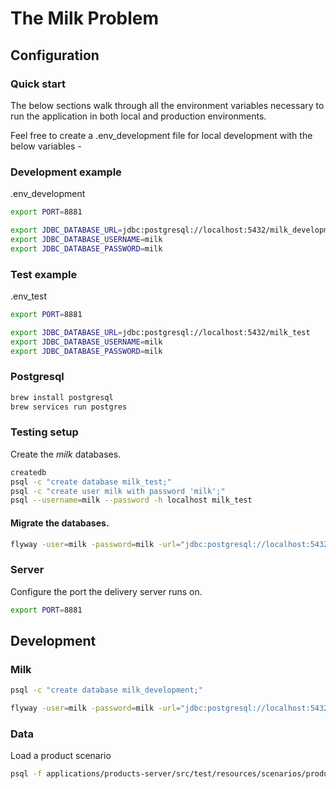 # The Milk Problem

## Configuration

### Quick start

The below sections walk through all the environment variables necessary to
run the application in both local and production environments.

Feel free to create a .env_development file for local development with the below variables -

### Development example

.env_development

```bash
export PORT=8881

export JDBC_DATABASE_URL=jdbc:postgresql://localhost:5432/milk_development
export JDBC_DATABASE_USERNAME=milk
export JDBC_DATABASE_PASSWORD=milk
```

### Test example

.env_test

```bash
export PORT=8881

export JDBC_DATABASE_URL=jdbc:postgresql://localhost:5432/milk_test
export JDBC_DATABASE_USERNAME=milk
export JDBC_DATABASE_PASSWORD=milk
```

### Postgresql

```bash
brew install postgresql
brew services run postgres
```

### Testing setup

Create the _milk_ databases.

```bash
createdb
psql -c "create database milk_test;"
psql -c "create user milk with password 'milk';"
psql --username=milk --password -h localhost milk_test
```

#### Migrate the databases.

```bash
flyway -user=milk -password=milk -url="jdbc:postgresql://localhost:5432/milk_test" -locations=filesystem:databases/milk clean migrate
```


### Server

Configure the port the delivery server runs on.

```bash
export PORT=8881
```

## Development

### Milk

```bash
psql -c "create database milk_development;"
```

```bash
flyway -user=milk -password=milk -url="jdbc:postgresql://localhost:5432/milk_development" -locations=filesystem:databases/milk clean migrate
```

### Data

Load a product scenario
```bash
psql -f applications/products-server/src/test/resources/scenarios/products.sql milk_development
```
